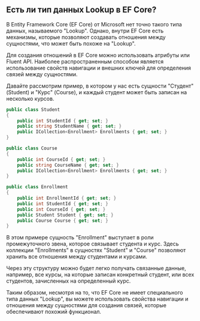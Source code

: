 Есть ли тип данных Lookup в EF Core?
---

В Entity Framework Core (EF Core) от Microsoft нет точно такого типа данных, называемого "Lookup". Однако, внутри EF Core есть механизмы, которые позволяют создавать отношения между сущностями, что может быть похоже на "Lookup".

Для создания отношений в EF Core можно использовать атрибуты или Fluent API. Наиболее распространенным способом является использование свойств навигации и внешних ключей для определения связей между сущностями.

Давайте рассмотрим пример, в котором у нас есть сущности "Студент" (Student) и "Курс" (Course), и каждый студент может быть записан на несколько курсов.

```csharp
public class Student
{
    public int StudentId { get; set; }
    public string StudentName { get; set; }
    public ICollection<Enrollment> Enrollments { get; set; }
}

public class Course
{
    public int CourseId { get; set; }
    public string CourseName { get; set; }
    public ICollection<Enrollment> Enrollments { get; set; }
}

public class Enrollment
{
    public int EnrollmentId { get; set; }
    public int StudentId { get; set; }
    public int CourseId { get; set; }
    public Student Student { get; set; }
    public Course Course { get; set; }
}
```

В этом примере сущность "Enrollment" выступает в роли промежуточного звена, которое связывает студента и курс. Здесь коллекции "Enrollments" в сущностях "Student" и "Course" позволяют хранить все отношения между студентами и курсами.

Через эту структуру можно будет легко получать связанные данные, например, все курсы, на которые записан конкретный студент, или всех студентов, зачисленных на определенный курс.

Таким образом, несмотря на то, что EF Core не имеет специального типа данных "Lookup", вы можете использовать свойства навигации и отношения между сущностями для создания связей, которые обеспечивают похожий функционал.